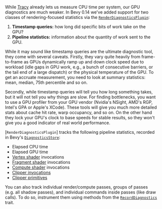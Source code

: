 While [Tracy](https://github.com/bevyengine/bevy/blob/main/docs/profiling.md) already lets us measure CPU time per system, our GPU diagnostics are much weaker.
In Bevy 0.14 we've added support for two classes of rendering-focused statistics via the [`RenderDiagnosticsPlugin`](https://dev-docs.bevyengine.org/bevy/render/diagnostic/struct.RenderDiagnosticsPlugin.html):

1. **Timestamp queries:** how long did specific bits of work take on the GPU?
2. **Pipeline statistics:** information about the quantity of work sent to the GPU.

While it may sound like timestamp queries are the ultimate diagnostic tool, they come with several caveats.
Firstly, they vary quite heavily from frame-to-frame as GPUs dynamically ramp up and down clock speed due to workload (idle gaps in GPU work, e.g., a bunch of consecutive barriers, or the tail end of a large dispatch) or the physical temperature of the GPU.
To get an accruate measurement, you need to look at summary statistics: mean, median, 75th percentile and so on.

Secondly, while timestamp queries will tell you how long something takes, but it will not tell you why things are slow.
For finding bottlenecks, you want to use a GPU profiler from your GPU vendor (Nvidia's NSight, AMD's RGP, Intel's GPA or Apple's XCode).
These tools will give you much more detailed stats about cache hit rate, warp occupancy, and so on.
On the other hand they lock your GPU's clock to base speeds for stable results, so they won't give you a good indicator of real world performance.

[`RenderDiagnosticsPlugin`] tracks the following pipeline statistics, recorded in Bevy's [`DiagnosticsStore`](https://dev-docs.bevyengine.org/bevy/diagnostic/struct.DiagnosticsStore.html):

- Elapsed CPU time
- Elapsed GPU time
- [Vertex shader](https://www.khronos.org/opengl/wiki/Vertex_Shader) invocations
- [Fragment shader](https://www.khronos.org/opengl/wiki/Fragment_Shader) invocations
- [Compute shader](https://www.khronos.org/opengl/wiki/Compute_Shader) invocations
- [Clipper invocations](http://gpa.helpmax.net/en/intel-graphics-performance-analyzers-help/metrics-descriptions/extended-metrics-description/rasterizer-metrics/clipper-invocations/)
- [Clipper primitives](http://gpa.helpmax.net/en/intel-graphics-performance-analyzers-help/metrics-descriptions/extended-metrics-description/rasterizer-metrics/post-clip-primitives/)

 You can also track individual render/compute passes, groups of passes (e.g. all shadow passes), and individual commands inside passes (like draw calls).
 To do so, instrument them using methods from the [`RecordDiagnostics`](https://dev-docs.bevyengine.org/bevy/render/diagnostic/trait.RecordDiagnostics.html) trait.
